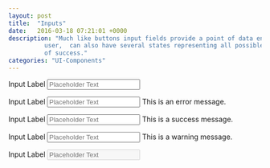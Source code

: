```yaml
---
layout: post
title:  "Inputs"
date:   2016-03-18 07:21:01 +0000
description: "Much like buttons input fields provide a point of data entry to the
          user,  can also have several states representing all possible states
          of success."
categories: "UI-Components"
---
```

<label for="demo">Input Label</label>
<input type="text" name="demo" placeholder="Placeholder Text">
<br>

<label for="error">Input Label</label>
<input type="text" name="error" placeholder="Placeholder Text" class="validation--error">
<label for="error" class="validation validation--error">This is an error message.</label>
<br>

<label for="success">Input Label</label>
<input type="text" name="success" placeholder="Placeholder Text" class="validation--success">
<label for="success" class="validation validation--success">This is a success message.</label>
<br>

<label for="warning">Input Label</label>
<input type="text" name="warning" placeholder="Placeholder Text" class="validation--warning">
<label for="warning" class="validation validation--warning">This is a warning message.</label>
<br>

<label for="disabled">Input Label</label>
<input type="text" name="disabled" placeholder="Placeholder Text" disabled>
